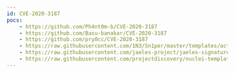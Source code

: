 ```yaml
---
id: CVE-2020-3187
pocs:
    - https://github.com/Ph4nt0m-b/CVE-2020-3187
    - https://github.com/Basu-banakar/CVE-2020-3187
    - https://github.com/pry0cc/CVE-2020-3187
    - https://raw.githubusercontent.com/1N3/Sn1per/master/templates/active/CVE-2020-3187_-_Citrix_Unauthenticated_File_Deletion.sh
    - https://raw.githubusercontent.com/jaeles-project/jaeles-signatures/master/cves/cisco-asa-path-traversal-cve-2020-3187.yaml
    - https://raw.githubusercontent.com/projectdiscovery/nuclei-templates/master/cves/CVE-2020-3187.yaml
---
```

